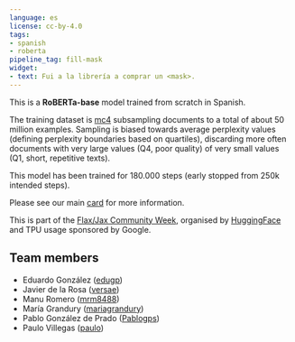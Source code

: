 ```yaml
---
language: es
license: cc-by-4.0
tags:
- spanish
- roberta
pipeline_tag: fill-mask
widget:
- text: Fui a la librería a comprar un <mask>.
---
```


This is a **RoBERTa-base** model trained from scratch in Spanish.

The training dataset is [mc4](https://huggingface.co/datasets/bertin-project/mc4-es-sampled ) subsampling documents to a total of about 50 million examples. Sampling is biased towards average perplexity values (defining perplexity boundaries based on quartiles), discarding more often documents with very large values (Q4, poor quality) of very small values (Q1, short, repetitive texts).

This model has been trained for 180.000 steps (early stopped from 250k intended steps).

Please see our main [card](https://huggingface.co/bertin-project/bertin-roberta-base-spanish) for more information.

This is part of the
[Flax/Jax Community Week](https://discuss.huggingface.co/t/open-to-the-community-community-week-using-jax-flax-for-nlp-cv/7104), organised by [HuggingFace](https://huggingface.co/) and TPU usage sponsored by Google.


## Team members

- Eduardo González ([edugp](https://huggingface.co/edugp))
- Javier de la Rosa ([versae](https://huggingface.co/versae))
- Manu Romero ([mrm8488](https://huggingface.co/))
- María Grandury ([mariagrandury](https://huggingface.co/))
- Pablo González de Prado ([Pablogps](https://huggingface.co/Pablogps))
- Paulo Villegas ([paulo](https://huggingface.co/paulo))